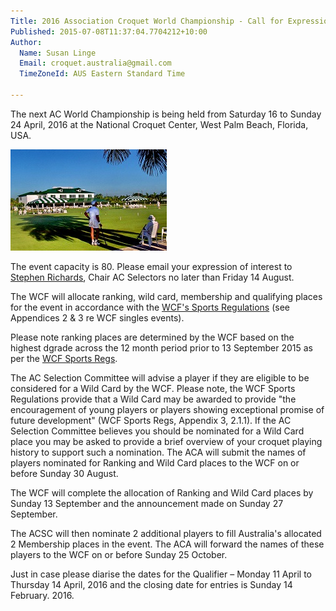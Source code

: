 ```yaml
---
Title: 2016 Association Croquet World Championship - Call for Expressions of Interest
Published: 2015-07-08T11:37:04.7704212+10:00
Author:
  Name: Susan Linge
  Email: croquet.australia@gmail.com
  TimeZoneId: AUS Eastern Standard Time

---
```

The next AC World Championship is being held from Saturday 16 to Sunday 24 April, 2016 at the National Croquet Center, West Palm Beach, Florida, USA.  

<img src = "/natonal-croquet-centre-2.jpg" alt = "National Croquet Center"/>

The event capacity is 80. Please email your expression of interest to [Stephen Richards](mailto:acselectors@croquet-australia.com.au), Chair AC Selectors no later than Friday 14 August.

The WCF will allocate ranking, wild card, membership and qualifying places for the event in accordance with the [WCF's Sports Regulations](http://www.worldcroquet.org.uk/documents/Governance/SportsRegs/WCFSportsRegulations.pdf) (see Appendices 2 & 3 re WCF singles events).

Please note ranking places are determined by the WCF based on the highest dgrade across the 12 month period prior to 13 September 2015 as per the [WCF Sports Regs](http://butedock.demon.co.uk/cgs/rank_list.php).  

The AC Selection Committee will advise a player if they are eligible to be considered for a Wild Card by the WCF.  Please note, the WCF Sports Regulations provide that a Wild Card may be awarded to provide "the encouragement of young players or players showing exceptional promise of future development" (WCF Sports Regs, Appendix 3, 2.1.1).  If the AC Selection Committee believes you should be nominated for a Wild Card place you may be asked to provide a brief overview of your croquet playing history to support such a nomination.  The ACA will submit the names of players nominated for Ranking and Wild Card places to the WCF on or before Sunday 30 August.

The WCF will complete the allocation of Ranking and Wild Card places by Sunday 13 September and the announcement made on Sunday 27 September.

The ACSC will then nominate 2 additional players to fill Australia's allocated 2 Membership places in the event.  The ACA will forward the names of these players to the WCF on or before Sunday 25 October. 

Just in case please diarise the dates for the Qualifier – Monday 11 April to Thursday 14 April, 2016 and the closing date for entries is Sunday 14 February. 2016.
